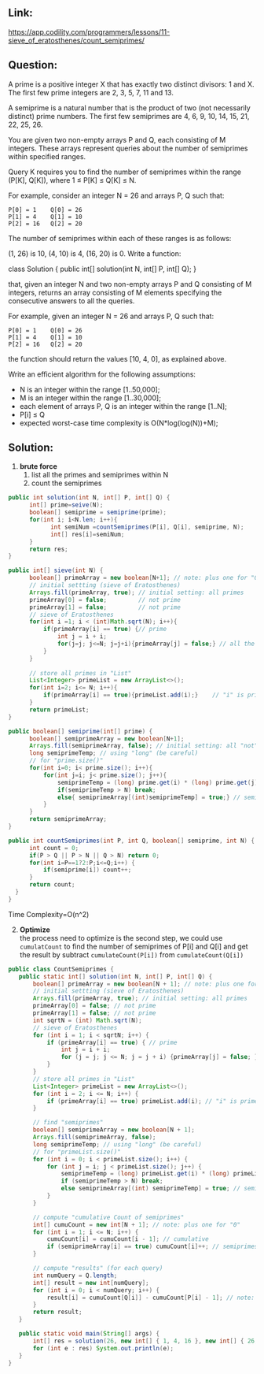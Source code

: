 ## Link:
https://app.codility.com/programmers/lessons/11-sieve_of_eratosthenes/count_semiprimes/
## Question:
A prime is a positive integer X that has exactly two distinct divisors: 1 and X. The first few prime integers are 2, 3, 5, 7, 11 and 13.

A semiprime is a natural number that is the product of two (not necessarily distinct) prime numbers. The first few semiprimes are 4, 6, 9, 10, 14, 15, 21, 22, 25, 26.

You are given two non-empty arrays P and Q, each consisting of M integers. These arrays represent queries about the number of semiprimes within specified ranges.

Query K requires you to find the number of semiprimes within the range (P[K], Q[K]), where 1 ≤ P[K] ≤ Q[K] ≤ N.

For example, consider an integer N = 26 and arrays P, Q such that:

    P[0] = 1    Q[0] = 26
    P[1] = 4    Q[1] = 10
    P[2] = 16   Q[2] = 20
The number of semiprimes within each of these ranges is as follows:

(1, 26) is 10,
(4, 10) is 4,
(16, 20) is 0.
Write a function:

class Solution { public int[] solution(int N, int[] P, int[] Q); }

that, given an integer N and two non-empty arrays P and Q consisting of M integers, returns an array consisting of M elements specifying the consecutive answers to all the queries.

For example, given an integer N = 26 and arrays P, Q such that:

    P[0] = 1    Q[0] = 26
    P[1] = 4    Q[1] = 10
    P[2] = 16   Q[2] = 20
the function should return the values [10, 4, 0], as explained above.

Write an efficient algorithm for the following assumptions:
* N is an integer within the range [1..50,000];
* M is an integer within the range [1..30,000];
* each element of arrays P, Q is an integer within the range [1..N]; 
* P[i] ≤ Q
* expected worst-case time complexity is O(N*log(log(N))+M);
## Solution:
1. **brute force**    
    1) list all the primes and semiprimes within N
    2) count the semiprimes
  ```java
public int solution(int N, int[] P, int[] Q) {
        int[] prime=seive(N);
        boolean[] semiprime = semiprime(prime);
        for(int i; i<N.len; i++){ 
              int semiNum =countSemiprimes(P[i], Q[i], semiprime, N);
              int[] res[i]=semiNum;
        }
        return res;
}

public int[] sieve(int N) {
        boolean[] primeArray = new boolean[N+1]; // note: plus one for "0"       
        // initial settting (sieve of Eratosthenes)
        Arrays.fill(primeArray, true); // initial setting: all primes
        primeArray[0] = false;         // not prime 
        primeArray[1] = false;         // not prime
        // sieve of Eratosthenes
        for(int i =1; i < (int)Math.sqrt(N); i++){   
            if(primeArray[i] == true) {// prime
                int j = i + i;
                for(j=j; j<=N; j=j+i){primeArray[j] = false;} // all the multiples of prime are not prime       
            }   
        }  
        
        // store all primes in "List"
        List<Integer> primeList = new ArrayList<>();
        for(int i=2; i<= N; i++){
            if(primeArray[i] == true){primeList.add(i);}    // "i" is prime            
        }
        return primeList;
}

public boolean[] semiprime(int[] prime) {
        boolean[] semiprimeArray = new boolean[N+1];
        Arrays.fill(semiprimeArray, false); // initial setting: all "not" semiprimes
        long semiprimeTemp; // using "long" (be careful)
        // for "prime.size()"
        for(int i=0; i< prime.size(); i++){
            for(int j=i; j< prime.size(); j++){
                semiprimeTemp = (long) prime.get(i) * (long) prime.get(j); // semiprimes
                if(semiprimeTemp > N) break;
                else{ semiprimeArray[(int)semiprimeTemp] = true;} // semiprimes                
            }
        }
        return semiprimeArray;
}

 public int countSemiprimes(int P, int Q, boolean[] semiprime, int N) {
        int count = 0;
        if(P > Q || P > N || Q > N) return 0;
        for(int i=P==1?2:P;i<=Q;i++) {
            if(semiprime[i]) count++;
        }        
        return count;    
    }
 }
  ```
  Time Complexity=O(n^2)
  
 2. **Optimize**     
    the process need to optimize is the second step, we could use `cumulatCount` to find the number of semiprimes of P[i] and Q[i]
    and get the result by subtract `cumulateCount(P[i])` from `cumulateCount(Q[i])` 
 ```java
public class CountSemiprimes {
	public static int[] solution(int N, int[] P, int[] Q) {
		boolean[] primeArray = new boolean[N + 1]; // note: plus one for "0"
		// initial settting (sieve of Eratosthenes)
		Arrays.fill(primeArray, true); // initial setting: all primes
		primeArray[0] = false; // not prime
		primeArray[1] = false; // not prime
		int sqrtN = (int) Math.sqrt(N);
		// sieve of Eratosthenes
		for (int i = 1; i < sqrtN; i++) {
			if (primeArray[i] == true) { // prime
				int j = i + i;
				for (j = j; j <= N; j = j + i) {primeArray[j] = false; }// not prime		
			}
		}
		// store all primes in "List"
		List<Integer> primeList = new ArrayList<>();
		for (int i = 2; i <= N; i++) {
			if (primeArray[i] == true) primeList.add(i); // "i" is prime		
		}

		// find "semiprimes"
		boolean[] semiprimeArray = new boolean[N + 1]; 
		Arrays.fill(semiprimeArray, false); 
		long semiprimeTemp; // using "long" (be careful)
		// for "primeList.size()"
		for (int i = 0; i < primeList.size(); i++) {
			for (int j = i; j < primeList.size(); j++) {
				semiprimeTemp = (long) primeList.get(i) * (long) primeList.get(j); // semiprimes
				if (semiprimeTemp > N) break;
				else semiprimeArray[(int) semiprimeTemp] = true; // semiprimes			
			}
		}

		// compute "cumulative Count of semiprimes"
		int[] cumuCount = new int[N + 1]; // note: plus one for "0"
		for (int i = 1; i <= N; i++) {
			cumuCount[i] = cumuCount[i - 1]; // cumulative
			if (semiprimeArray[i] == true) cumuCount[i]++; // semiprimes	
		}

		// compute "results" (for each query)
		int numQuery = Q.length;
		int[] result = new int[numQuery];
		for (int i = 0; i < numQuery; i++) {
			result[i] = cumuCount[Q[i]] - cumuCount[P[i] - 1]; // note: "P[i]-1" (not included)
		}
		return result;
	}

	public static void main(String[] args) {
		int[] res = solution(26, new int[] { 1, 4, 16 }, new int[] { 26, 10, 20 });
		for (int e : res) System.out.println(e);
	}
}

  
 ```
